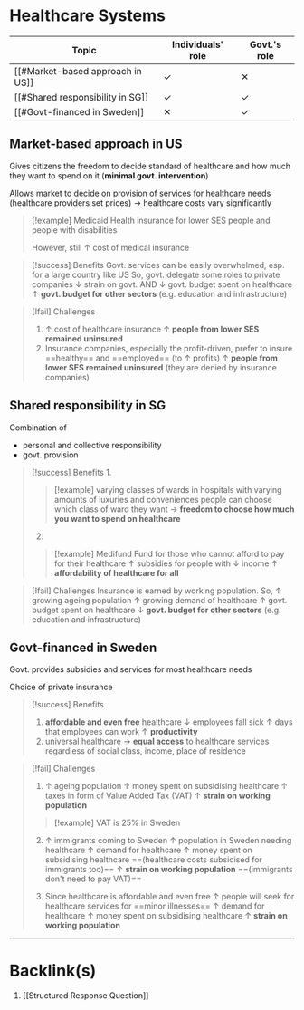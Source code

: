 # Healthcare Systems
| Topic                            | Individuals' role | Govt.'s role |
| -------------------------------- | ----------------- | ------------ |
| [[#Market-based approach in US]] |     ✓              |       ✕       |
| [[#Shared responsibility in SG]] |       ✓            |      ✓        |
| [[#Govt-financed in Sweden]]     |       ✕            |     ✓         |
## Market-based approach in US
Gives citizens the freedom to decide standard of healthcare and how much they want to spend on it (**minimal govt. intervention**)

Allows market to decide on provision of services for healthcare needs (healthcare providers set prices)
$\rightarrow$ healthcare costs vary significantly
>[!example] Medicaid
>Health insurance for lower SES people and people with disabilities
>
>However, still $\uparrow$ cost of medical insurance

>[!success] Benefits
>Govt. services can be easily overwhelmed, esp. for a large country like US
>So, govt. delegate some roles to private companies
>$\downarrow$ strain on govt.
>AND
>$\downarrow$ govt. budget spent on healthcare
>$\uparrow$ **govt. budget for other sectors** (e.g. education and infrastructure)

>[!fail] Challenges
>1. $\uparrow$ cost of healthcare insurance
>$\uparrow$ **people from lower SES remained uninsured**
>2. Insurance companies, especially the profit-driven, prefer to insure ==healthy== and ==employed== (to $\uparrow$ profits)
>$\uparrow$ **people from lower SES remained uninsured** (they are denied by insurance companies)
## Shared responsibility in SG
Combination of
- personal and collective responsibility
- govt. provision
>[!success] Benefits
>1.
>>[!example] varying classes of wards in hospitals with varying amounts of luxuries and conveniences
>>people can choose which class of ward they want
>>$\rightarrow$ **freedom to choose how much you want to spend on healthcare**
>
>2.
>>[!example] Medifund
>>Fund for those who cannot afford to pay for their healthcare
>$\uparrow$ subsidies for people with $\downarrow$ income
>$\uparrow$ **affordability of healthcare for all**

>[!fail] Challenges
>Insurance is earned by working population. So,
>$\uparrow$ growing ageing population
>$\uparrow$ growing demand of healthcare
>$\uparrow$ govt. budget spent on healthcare
>$\downarrow$ **govt. budget for other sectors** (e.g. education and infrastructure)
## Govt-financed in Sweden
Govt. provides subsidies and services for most healthcare needs

Choice of private insurance
>[!success] Benefits
>1. **affordable and even free** healthcare
>$\downarrow$ employees fall sick
>$\uparrow$ days that employees can work
>$\uparrow$ **productivity**
>2. universal healthcare
>$\rightarrow$ **equal access** to healthcare services regardless of social class, income, place of residence

>[!fail] Challenges
>1. $\uparrow$ ageing population
>$\uparrow$ money spent on subsidising healthcare
>$\uparrow$ taxes in form of Value Added Tax (VAT)
>$\uparrow$ **strain on working population**
>>[!example] VAT is 25% in Sweden
>
>2. $\uparrow$ immigrants coming to Sweden
>$\uparrow$ population in Sweden needing healthcare
>$\uparrow$ demand for healthcare
>$\uparrow$ money spent on subsidising healthcare ==(healthcare costs subsidised for immigrants too)==
>$\uparrow$ **strain on working population** ==(immigrants don't need to pay VAT)==
>
>3. Since healthcare is affordable and even free
>$\uparrow$ people will seek for healthcare services for ==minor illnesses==
>$\uparrow$ demand for healthcare
>$\uparrow$ money spent on subsidising healthcare
>$\uparrow$ **strain on working population**

---
# Backlink(s)
1. [[Structured Response Question]]